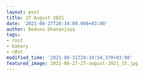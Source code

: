 ```yaml
---
layout: post
title: 27 August 2021
date: '2021-08-27T20:34:00.006+03:00'
author: Dedunu Dhananjaya
tags:
- rost
- bakery
- rØst
modified_time: '2021-08-31T20:34:54.370+03:00'
featured_image: 2021-08-27-27-august-2021_15.jpg
---
```


